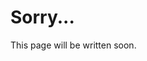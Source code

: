 <!-- https://github.com/rust-lang-nursery/api-guidelines -->

# Sorry...
This page will be written soon.
